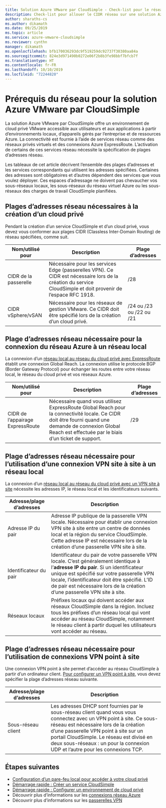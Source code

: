 ```yaml
---
title: Solution Azure VMware par CloudSimple - Check-list pour le réseau
description: Check-list pour allouer le CIDR réseau sur une solution Azure VMware par CloudSimple
author: sharaths-cs
ms.author: dikamath
ms.date: 09/25/2019
ms.topic: article
ms.service: azure-vmware-cloudsimple
ms.reviewer: cynthn
manager: dikamath
ms.openlocfilehash: bfb170036293dc9f519259dc92737f30380aa84a
ms.sourcegitcommit: 824e3d971490b0272e06f2b8b3fe98bbf7bfcb7f
ms.translationtype: HT
ms.contentlocale: fr-FR
ms.lasthandoff: 10/10/2019
ms.locfileid: "72244820"
---
```

# <a name="networking-prerequisites-for-azure-vmware-solution-by-cloudsimple"></a>Prérequis du réseau pour la solution Azure VMware par CloudSimple

La solution Azure VMware par CloudSimple offre un environnement de cloud privé VMware accessible aux utilisateurs et aux applications à partir d’environnements locaux, d’appareils gérés par l’entreprise et de ressources Azure. La connectivité est fournie à l’aide de services réseau comme des réseaux privés virtuels et des connexions Azure ExpressRoute. L’activation de certains de ces services réseau nécessite la spécification de plages d’adresses réseau. 

Les tableaux de cet article décrivent l’ensemble des plages d’adresses et les services correspondants qui utilisent les adresses spécifiées. Certaines des adresses sont obligatoires et d’autres dépendent des services que vous voulez déployer. Ces espaces d’adressage ne doivent pas chevaucher vos sous-réseaux locaux, les sous-réseaux du réseau virtuel Azure ou les sous-réseaux des charges de travail CloudSimple planifiées.

## <a name="network-address-ranges-required-for-creating-a-private-cloud"></a>Plages d’adresses réseau nécessaires à la création d’un cloud privé

Pendant la création d’un service CloudSimple et d’un cloud privé, vous devez vous conformer aux plages CIDR (Classless Inter-Domain Routing) de réseau spécifiées, comme suit.

| Nom/utilisé pour     | Description                                                                                                                            | Plage d’adresses            |
|-------------------|----------------------------------------------------------------------------------------------------------------------------------------|--------------------------|
| CIDR de la passerelle      | Nécessaire pour les services Edge (passerelles VPN).  Ce CIDR est nécessaire lors de la création du service CloudSimple et doit provenir de l’espace RFC 1918. | /28                      |
| CIDR vSphere/vSAN | Nécessaire pour les réseaux de gestion VMware. Ce CIDR doit être spécifié lors de la création d’un cloud privé.                                    | /24 ou /23 ou /22 ou /21 |

## <a name="network-address-range-required-for-azure-network-connection-to-an-on-premises-network"></a>Plage d’adresses réseau nécessaire pour la connexion du réseau Azure à un réseau local

La connexion d’un [réseau local au réseau du cloud privé avec ExpressRoute](on-premises-connection.md) établit une connexion Global Reach.  La connexion utilise le protocole BGP (Border Gateway Protocol) pour échanger les routes entre votre réseau local, le réseau du cloud privé et vos réseaux Azure.

| Nom/utilisé pour             | Description                                                                                                                                                                             | Plage d’adresses |
|---------------------------|-----------------------------------------------------------------------------------------------------------------------------------------------------------------------------------------|---------------|
| CIDR de l’appairage ExpressRoute | Nécessaire quand vous utilisez ExpressRoute Global Reach pour la connectivité locale. Ce CIDR doit être fourni quand une demande de connexion Global Reach est effectuée par le biais d’un ticket de support. | /29           |

## <a name="network-address-range-required-for-using-a-site-to-site-vpn-connection-to-an-on-premises-network"></a>Plage d’adresses réseau nécessaire pour l’utilisation d’une connexion VPN site à site à un réseau local

La connexion d’un [réseau local au réseau du cloud privé avec un VPN site à site](vpn-gateway.md) nécessite les adresses IP, le réseau local et les identificateurs suivants. 

| Adresse/plage d’adresses | Description                                                                                                                                                                                                                                                           |
|-----------------------|-----------------------------------------------------------------------------------------------------------------------------------------------------------------------------------------------------------------------------------------------------------------------|
| Adresse IP du pair               | Adresse IP publique de la passerelle VPN locale. Nécessaire pour établir une connexion VPN site à site entre un centre de données local et la région du service CloudSimple. Cette adresse IP est nécessaire lors de la création d’une passerelle VPN site à site.                                         |
| Identificateur du pair       | Identificateur du pair de votre passerelle VPN locale. C’est généralement identique à l’**adresse IP du pair**.  Si un identificateur unique est spécifié sur votre passerelle VPN locale, l’identificateur doit être spécifié.  L’ID de pair est nécessaire lors de la création d’une passerelle VPN site à site.   |
| Réseaux locaux   | Préfixes locaux qui doivent accéder aux réseaux CloudSimple dans la région.  Incluez tous les préfixes d’un réseau local qui vont accéder au réseau CloudSimple, notamment le réseau client à partir duquel les utilisateurs vont accéder au réseau.                                         |

## <a name="network-address-range-required-for-using-point-to-site-vpn-connections"></a>Plage d’adresses réseau nécessaire pour l’utilisation de connexions VPN point à site

Une connexion VPN point à site permet d’accéder au réseau CloudSimple à partir d’un ordinateur client.  [Pour configurer un VPN point à site](vpn-gateway.md), vous devez spécifier la plage d’adresses réseau suivante.

| Adresse/plage d’adresses | Description                                                                                                                                                                                                                                                                                                  |
|-----------------------|--------------------------------------------------------------------------------------------------------------------------------------------------------------------------------------------------------------------------------------------------------------------------------------------------------------|
| Sous-réseau client         | Les adresses DHCP sont fournies par le sous-réseau client quand vous vous connectez avec un VPN point à site. Ce sous-réseau est nécessaire lors de la création d’une passerelle VPN point à site sur un portail CloudSimple.  Le réseau est divisé en deux sous-réseaux : un pour la connexion UDP et l’autre pour les connexions TCP. |

## <a name="next-steps"></a>Étapes suivantes

* [Configuration d’un pare-feu local pour accéder à votre cloud privé](on-premises-firewall-configuration.md)
* [Démarrage rapide : Créer un service CloudSimple](quickstart-create-cloudsimple-service.md)
* [Démarrage rapide : Configurer un environnement de cloud privé](quickstart-create-private-cloud.md)
* Découvrir plus d’informations sur les [connexions réseau Azure](cloudsimple-azure-network-connection.md)
* Découvrir plus d’informations sur les [passerelles VPN](cloudsimple-vpn-gateways.md)
